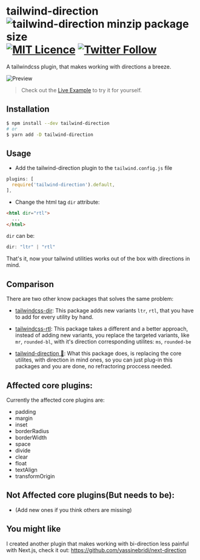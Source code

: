 # tailwind-direction ![tailwind-direction minzip package size](https://img.shields.io/bundlephobia/minzip/tailwind-direction) [![MIT Licence](https://badges.frapsoft.com/os/mit/mit.svg?v=103)](https://opensource.org/licenses/mit-license.php) [![Twitter Follow](https://img.shields.io/twitter/follow/yassinebridi.svg?style=social&label=Follow)](https://twitter.com/yassinebridi)

A tailwindcss plugin, that makes working with directions a breeze.

![Preview](https://user-images.githubusercontent.com/18403595/106312235-a509c800-6266-11eb-859b-1dd6edb671ee.gif)
> Check out the [Live Example](https://tailwind-direction.vercel.app/) to try it for yourself.

## Installation

```bash
$ npm install --dev tailwind-direction
# or
$ yarn add -D tailwind-direction
```

## Usage

- Add the tailwind-direction plugin to the `tailwind.config.js` file

```js
plugins: [
  require('tailwind-direction').default,
],
```
- Change the html tag `dir` attribute:
```html
<html dir="rtl">
  ...
</html>
```
`dir` can be:
```ts
dir: "ltr" | "rtl"
```

That's it, now your tailwind utilities works out of the box with directions in mind.

## Comparison
There are two other know packages that solves the same problem:
- [tailwindcss-dir](https://github.com/RonMelkhior/tailwindcss-dir): This package adds new variants `ltr`, `rtl`, that you have to add for every utility by hand.

- [tailwindcss-rtl](https://github.com/20lives/tailwindcss-rtl): This package takes a different and a better approach, instead of adding new variants, you replace the targeted variants, like `mr`, `rounded-bl`, with it's direction corresponding utilites: `ms`, `rounded-be`
- [tailwind-direction 🚀](https://github.com/20lives/tailwindcss-rtl): What this package does, is replacing the core utilites, with direction in mind ones, so you can just plug-in this packages and you are done, no refractoring proccess needed.

## Affected core plugins:
Currently the affected core plugins are:
- padding
- margin
- inset
- borderRadius
- borderWidth
- space
- divide
- clear
- float
- textAlign
- transformOrigin

## Not Affected core plugins(But needs to be):
- (Add new ones if you think others are missing)

## You might like
I created another plugin that makes working with bi-direction less painful with Next.js, check it out:
https://github.com/yassinebridi/next-direction
